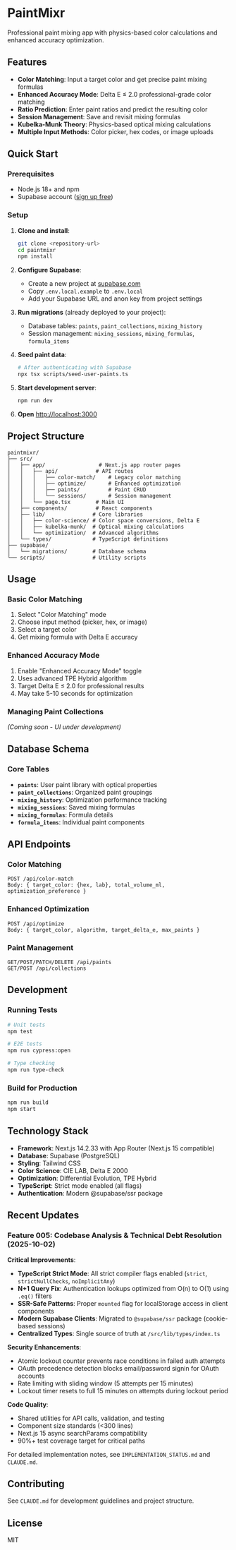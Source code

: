 # PaintMixr

Professional paint mixing app with physics-based color calculations and enhanced accuracy optimization.

## Features

- **Color Matching**: Input a target color and get precise paint mixing formulas
- **Enhanced Accuracy Mode**: Delta E ≤ 2.0 professional-grade color matching
- **Ratio Prediction**: Enter paint ratios and predict the resulting color
- **Session Management**: Save and revisit mixing formulas
- **Kubelka-Munk Theory**: Physics-based optical mixing calculations
- **Multiple Input Methods**: Color picker, hex codes, or image uploads

## Quick Start

### Prerequisites

- Node.js 18+ and npm
- Supabase account ([sign up free](https://supabase.com))

### Setup

1. **Clone and install**:
   ```bash
   git clone <repository-url>
   cd paintmixr
   npm install
   ```

2. **Configure Supabase**:
   - Create a new project at [supabase.com](https://supabase.com)
   - Copy `.env.local.example` to `.env.local`
   - Add your Supabase URL and anon key from project settings

3. **Run migrations** (already deployed to your project):
   - Database tables: `paints`, `paint_collections`, `mixing_history`
   - Session management: `mixing_sessions`, `mixing_formulas`, `formula_items`

4. **Seed paint data**:
   ```bash
   # After authenticating with Supabase
   npx tsx scripts/seed-user-paints.ts
   ```

5. **Start development server**:
   ```bash
   npm run dev
   ```

6. **Open** [http://localhost:3000](http://localhost:3000)

## Project Structure

```
paintmixr/
├── src/
│   ├── app/                 # Next.js app router pages
│   │   ├── api/            # API routes
│   │   │   ├── color-match/    # Legacy color matching
│   │   │   ├── optimize/       # Enhanced optimization
│   │   │   ├── paints/         # Paint CRUD
│   │   │   └── sessions/       # Session management
│   │   └── page.tsx        # Main UI
│   ├── components/         # React components
│   ├── lib/               # Core libraries
│   │   ├── color-science/ # Color space conversions, Delta E
│   │   ├── kubelka-munk/  # Optical mixing calculations
│   │   └── optimization/  # Advanced algorithms
│   └── types/             # TypeScript definitions
├── supabase/
│   └── migrations/        # Database schema
└── scripts/               # Utility scripts

```

## Usage

### Basic Color Matching

1. Select "Color Matching" mode
2. Choose input method (picker, hex, or image)
3. Select a target color
4. Get mixing formula with Delta E accuracy

### Enhanced Accuracy Mode

1. Enable "Enhanced Accuracy Mode" toggle
2. Uses advanced TPE Hybrid algorithm
3. Target Delta E ≤ 2.0 for professional results
4. May take 5-10 seconds for optimization

### Managing Paint Collections

*(Coming soon - UI under development)*

## Database Schema

### Core Tables

- **`paints`**: User paint library with optical properties
- **`paint_collections`**: Organized paint groupings
- **`mixing_history`**: Optimization performance tracking
- **`mixing_sessions`**: Saved mixing formulas
- **`mixing_formulas`**: Formula details
- **`formula_items`**: Individual paint components

## API Endpoints

### Color Matching
```
POST /api/color-match
Body: { target_color: {hex, lab}, total_volume_ml, optimization_preference }
```

### Enhanced Optimization
```
POST /api/optimize
Body: { target_color, algorithm, target_delta_e, max_paints }
```

### Paint Management
```
GET/POST/PATCH/DELETE /api/paints
GET/POST /api/collections
```

## Development

### Running Tests

```bash
# Unit tests
npm test

# E2E tests
npm run cypress:open

# Type checking
npm run type-check
```

### Build for Production

```bash
npm run build
npm start
```

## Technology Stack

- **Framework**: Next.js 14.2.33 with App Router (Next.js 15 compatible)
- **Database**: Supabase (PostgreSQL)
- **Styling**: Tailwind CSS
- **Color Science**: CIE LAB, Delta E 2000
- **Optimization**: Differential Evolution, TPE Hybrid
- **TypeScript**: Strict mode enabled (all flags)
- **Authentication**: Modern @supabase/ssr package

## Recent Updates

### Feature 005: Codebase Analysis & Technical Debt Resolution (2025-10-02)

**Critical Improvements**:
- **TypeScript Strict Mode**: All strict compiler flags enabled (`strict`, `strictNullChecks`, `noImplicitAny`)
- **N+1 Query Fix**: Authentication lookups optimized from O(n) to O(1) using `.eq()` filters
- **SSR-Safe Patterns**: Proper `mounted` flag for localStorage access in client components
- **Modern Supabase Clients**: Migrated to `@supabase/ssr` package (cookie-based sessions)
- **Centralized Types**: Single source of truth at `/src/lib/types/index.ts`

**Security Enhancements**:
- Atomic lockout counter prevents race conditions in failed auth attempts
- OAuth precedence detection blocks email/password signin for OAuth accounts
- Rate limiting with sliding window (5 attempts per 15 minutes)
- Lockout timer resets to full 15 minutes on attempts during lockout period

**Code Quality**:
- Shared utilities for API calls, validation, and testing
- Component size standards (<300 lines)
- Next.js 15 async searchParams compatibility
- 90%+ test coverage target for critical paths

For detailed implementation notes, see `IMPLEMENTATION_STATUS.md` and `CLAUDE.md`.

## Contributing

See `CLAUDE.md` for development guidelines and project structure.

## License

MIT
